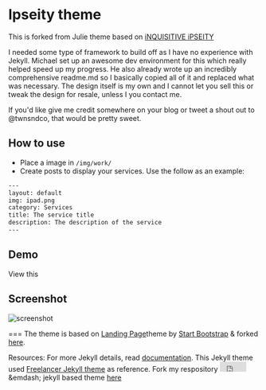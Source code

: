 # Ipseity theme
This is forked from
Julie theme based on [iNQUISITIVE iPSEITY ](http://j-heffernan.github.io/ii/#)

I needed some type of framework to build off as I have no experience with Jekyll. Michael set up an awesome dev environment for this which really helped speed up my progress. He also already wrote up an incredibly comprehensive readme.md so I basically copied all of it and replaced what was necessary. The design itself is my own and I cannot let you sell this or tweak the design for resale, unless I you contact me.

If you'd like give me credit somewhere on your blog or tweet a shout out to @twnsndco, that would be pretty sweet.
## How to use
 - Place a image in `/img/work/`
 - Create posts to display your services. Use the follow as an example:

```txt
---
layout: default
img: ipad.png
category: Services
title: The service title
description: The description of the service
---
```

## Demo
View this 

## Screenshot
![screenshot](https://raw.githubusercontent.com/swcool/landing-page-theme/master/img/screenshot.png)

===
The theme is based on [Landing Page](http://startbootstrap.com/templates/landing-page/)theme by [Start Bootstrap](http://startbootstrap.com/) & forked [here](https://github.com/swcool/landing-page-theme/).

Resources:
For more Jekyll details, read [documentation](http://jekyllrb.com/).
This Jekyll theme used [Freelancer Jekyll theme](https://github.com/jeromelachaud/freelancer-theme/) as reference.
Fork my respository <iframe src="http://ghbtns.com/github-btn.html?user=mdo&repo=github-buttons&type=fork"
  allowtransparency="true" frameborder="0" scrolling="0" width="53" height="20"></iframe> &emdash; jekyll based theme [here]()
